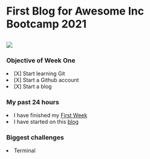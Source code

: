 <h1>First Blog for Awesome Inc Bootcamp 2021</h1>
<h2>
<img src="https://media.giphy.com/media/iHe7mA9M9SsyQ/giphy.gif"
     </h2>
<h3> Objective of Week One</h3>
<li>[X] Start learning Git</li>
<li>[X] Start a Github account</li>
<li>[X] Start a blog</li>


<h3>My past 24 hours</h3>
  <li> I have finished my 
    <a 
    href="https://lab.github.com/githubtraining/first-week-on-github"
    target="_blank"
    >First Week</a></li>
  <li> I have started on this 
    <a 
   href="https://github.com/curry-scott/curry-scott.github.io"
       target="_blank"
       >blog</a></li>
       
   <h3> Biggest challenges</h3>
    <li> Terminal</li>
    
    
    
    
    
